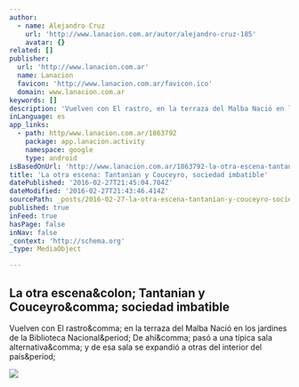 ```yaml
---
author:
  - name: Alejandro Cruz
    url: 'http://www.lanacion.com.ar/autor/alejandro-cruz-185'
    avatar: {}
related: []
publisher:
  url: 'http://www.lanacion.com.ar'
  name: Lanacion
  favicon: 'http://www.lanacion.com.ar/favicon.ico'
  domain: www.lanacion.com.ar
keywords: []
description: 'Vuelven con El rastro, en la terraza del Malba Nació en los jardines de la Biblioteca Nacional. De ahí, pasó a una típica sala alternativa, y de esa sala se expandió a otras del interior del país.'
inLanguage: es
app_links:
  - path: http/www.lanacion.com.ar/1863792
    package: app.lanacion.activity
    namespace: google
    type: android
isBasedOnUrl: 'http://www.lanacion.com.ar/1863792-la-otra-escena-tantanian-y-couceyro-sociedad-imbatible'
title: 'La otra escena: Tantanian y Couceyro, sociedad imbatible'
datePublished: '2016-02-27T21:45:04.704Z'
dateModified: '2016-02-27T21:43:46.414Z'
sourcePath: _posts/2016-02-27-la-otra-escena-tantanian-y-couceyro-sociedad-imbatible.md
published: true
inFeed: true
hasPage: false
inNav: false
_context: 'http://schema.org'
_type: MediaObject

---
```

<article style=""><h1>La otra escena&amp;colon; Tantanian y Couceyro&amp;comma; sociedad imbatible</h1><p>Vuelven con El rastro&amp;comma; en la terraza del Malba Nació en los jardines de la Biblioteca Nacional&amp;period; De ahí&amp;comma; pasó a una típica sala alternativa&amp;comma; y de esa sala se expandió a otras del interior del país&amp;period;</p><img src="http://bucket.glanacion.com/anexos/fotos/59/2143859.jpg" /></article>